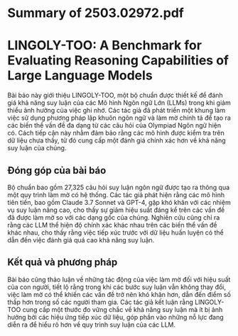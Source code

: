 # Summary of 2503.02972.pdf

# LINGOLY-TOO: A Benchmark for Evaluating Reasoning Capabilities of Large Language Models

Bài báo này giới thiệu LINGOLY-TOO, một bộ chuẩn được thiết kế để đánh giá khả năng suy luận của các Mô hình Ngôn ngữ Lớn (LLMs) trong khi giảm thiểu ảnh hưởng của việc ghi nhớ. Các tác giả đã phát triển một khung làm việc sử dụng phương pháp lập khuôn ngôn ngữ và làm mờ chính tả để tạo ra các biến thể vấn đề đa dạng từ các câu hỏi của Olympiad Ngôn ngữ hiện có. Cách tiếp cận này nhằm đảm bảo rằng các mô hình được kiểm tra trên dữ liệu chưa thấy, từ đó cung cấp một đánh giá chính xác hơn về khả năng suy luận của chúng.

## Đóng góp của bài báo

Bộ chuẩn bao gồm 27,325 câu hỏi suy luận ngôn ngữ được tạo ra thông qua một quy trình làm mờ có hệ thống. Các tác giả phát hiện rằng các mô hình tiên tiến, bao gồm Claude 3.7 Sonnet và GPT-4, gặp khó khăn với các nhiệm vụ suy luận nâng cao, cho thấy sự giảm hiệu suất đáng kể trên các vấn đề đã được làm mờ so với các dạng gốc của chúng. Nghiên cứu cũng chỉ ra rằng các LLM thể hiện độ chính xác khác nhau trên các biến thể vấn đề khác nhau, cho thấy rằng việc tiếp xúc trước với dữ liệu huấn luyện có thể dẫn đến việc đánh giá quá cao khả năng suy luận.

## Kết quả và phương pháp

Bài báo cũng thảo luận về những tác động của việc làm mờ đối với hiệu suất của con người, tiết lộ rằng trong khi các bước suy luận vẫn không thay đổi, việc làm mờ có thể khiến các vấn đề trở nên khó khăn hơn, dẫn đến điểm số thấp hơn trong số các người tham gia. Các tác giả kết luận rằng LINGOLY-TOO cung cấp một thước đo vững chắc về khả năng suy luận mà ít bị ảnh hưởng bởi các hiệu ứng tiếp xúc dữ liệu, góp phần vào những nỗ lực đang diễn ra để hiểu rõ hơn về quy trình suy luận của các LLM.
